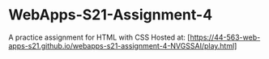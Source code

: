 # WebApps-S21-Assignment-4
A practice assignment for HTML with CSS
Hosted at: [https://44-563-web-apps-s21.github.io/webapps-s21-assignment-4-NVGSSAI/play.html]
